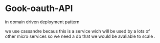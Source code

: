 # Gook-oauth-API


in domain driven deployment pattern

we use cassandre becaus this is a service wich will be used by a lots of other micro services so we need a db that we would be avaliable to scale  .
